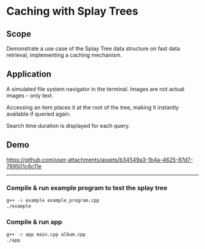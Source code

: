# Caching with Splay Trees

## Scope

Demonstrate a use case of the Splay Tree data structure on fast data retrieval, implementing a caching mechanism.

## Application

A simulated file system navigator in the terminal. Images are not actual images - only text.

Accessing an item places it at the root of the tree, making it instantly available if queried again.

Search time duration is displayed for each query.

## Demo

https://github.com/user-attachments/assets/b34549a3-1b4a-4625-97d7-789501c6c11e

---

### Compile & run example program to test the splay tree

```bash
g++ -o example example_program.cpp
./example
```

### Compile & run app

```bash
g++ -o app main.cpp album.cpp
./app
```
